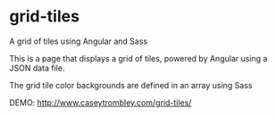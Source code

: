 # grid-tiles
A grid of tiles using Angular and Sass

This is a page that displays a grid of tiles, powered by Angular using a JSON data file.

The grid tile color backgrounds are defined in an array using Sass

DEMO: http://www.caseytrombley.com/grid-tiles/
